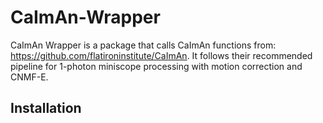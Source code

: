 # CaImAn-Wrapper

CaImAn Wrapper is a package that calls CaImAn functions from: https://github.com/flatironinstitute/CaImAn. It follows their recommended 
pipeline for 1-photon miniscope processing with motion correction and CNMF-E. 

## Installation
